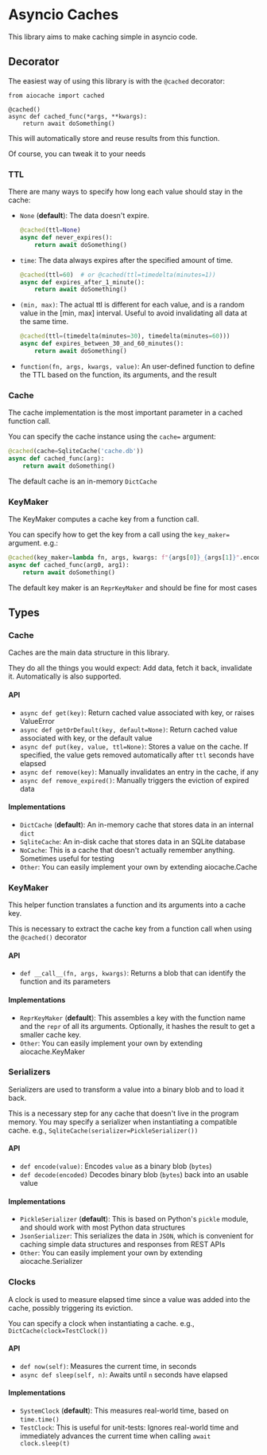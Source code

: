 # Asyncio Caches

This library aims to make caching simple in asyncio code.

## Decorator

The easiest way of using this library is with the `@cached` decorator:

```
from aiocache import cached

@cached()
async def cached_func(*args, **kwargs):
    return await doSomething()
```

This will automatically store and reuse results from this function.

Of course, you can tweak it to your needs

### TTL

There are many ways to specify how long each value should stay in the cache:

- `None` (**default**): The data doesn't expire.

    ```python
    @cached(ttl=None)
    async def never_expires():
        return await doSomething()
    ```

- `time`: The data always expires after the specified amount of time.

    ```python
    @cached(ttl=60)  # or @cached(ttl=timedelta(minutes=1))
    async def expires_after_1_minute():
        return await doSomething()
    ```

- `(min, max)`: The actual ttl is different for each value, and is a random value in the [min, max] interval. Useful to avoid invalidating all data at the same time.

    ```python
    @cached(ttl=(timedelta(minutes=30), timedelta(minutes=60)))
    async def expires_between_30_and_60_minutes():
        return await doSomething()
    ```

- `function(fn, args, kwargs, value)`: An user-defined function to define the TTL based on the function, its arguments, and the result

### Cache

The cache implementation is the most important parameter in a cached function call.

You can specify the cache instance using the `cache=` argument:

```python
@cached(cache=SqliteCache('cache.db'))
async def cached_func(arg):
    return await doSomething()
```

The default cache is an in-memory `DictCache`

### KeyMaker

The KeyMaker computes a cache key from a function call.

You can specify how to get the key from a call using the `key_maker=` argument. e.g.:

```python
@cached(key_maker=lambda fn, args, kwargs: f"{args[0]}_{args[1]}".encode('utf-8'))
async def cached_func(arg0, arg1):
    return await doSomething()
```

The default key maker is an `ReprKeyMaker` and should be fine for most cases

## Types

### Cache

Caches are the main data structure in this library.

They do all the things you would expect: Add data, fetch it back, invalidate it. Automatically is also supported.

#### API

- `async def get(key)`: Return cached value associated with key, or raises ValueError
- `async def getOrDefault(key, default=None)`: Return cached value associated with key, or the default value
- `async def put(key, value, ttl=None)`: Stores a value on the cache. If specified, the value gets removed automatically after `ttl` seconds have elapsed
- `async def remove(key)`: Manually invalidates an entry in the cache, if any
- `async def remove_expired()`: Manually triggers the eviction of expired data

#### Implementations

- `DictCache` (**default**): An in-memory cache that stores data in an internal `dict`
- `SqliteCache`: An in-disk cache that stores data in an SQLite database
- `NoCache`: This is a cache that doesn't actually remember anything. Sometimes useful for testing
- `Other`: You can easily implement your own by extending aiocache.Cache

### KeyMaker

This helper function translates a function and its arguments into a cache key.

This is necessary to extract the cache key from a function call when using the `@cached()` decorator

#### API

- `def __call__(fn, args, kwargs)`: Returns a blob that can identify the function and its parameters

#### Implementations

- `ReprKeyMaker` (**default**): This assembles a key with the function name and the `repr` of all its arguments. Optionally, it hashes the result to get a smaller cache key.
- `Other`: You can easily implement your own by extending aiocache.KeyMaker


### Serializers

Serializers are used to transform a value into a binary blob and to load it back.

This is a necessary step for any cache that doesn't live in the program memory. You may specify a serializer when instantiating a compatible cache. e.g., `SqliteCache(serializer=PickleSerializer())`

#### API

- `def encode(value)`: Encodes `value` as a binary blob (`bytes`)
- `def decode(encoded)` Decodes binary blob (`bytes`) back into an usable value

#### Implementations

- `PickleSerializer` (**default**): This is based on Python's `pickle` module, and should work with most Python data structures
- `JsonSerializer`: This serializes the data in `JSON`, which is convenient for caching simple data structures and responses from REST APIs
- `Other`: You can easily implement your own by extending aiocache.Serializer


### Clocks

A clock is used to measure elapsed time since a value was added into the cache, possibly triggering its eviction.

You can specify a clock when instantiating a cache. e.g., `DictCache(clock=TestClock())`

#### API

- `def now(self)`: Measures the current time, in seconds
- `async def sleep(self, n)`: Awaits until `n` seconds have elapsed

#### Implementations

- `SystemClock` (**default**): This measures real-world time, based on `time.time()`
- `TestClock`: This is useful for unit-tests: Ignores real-world time and immediately advances the current time when calling `await clock.sleep(t)`
